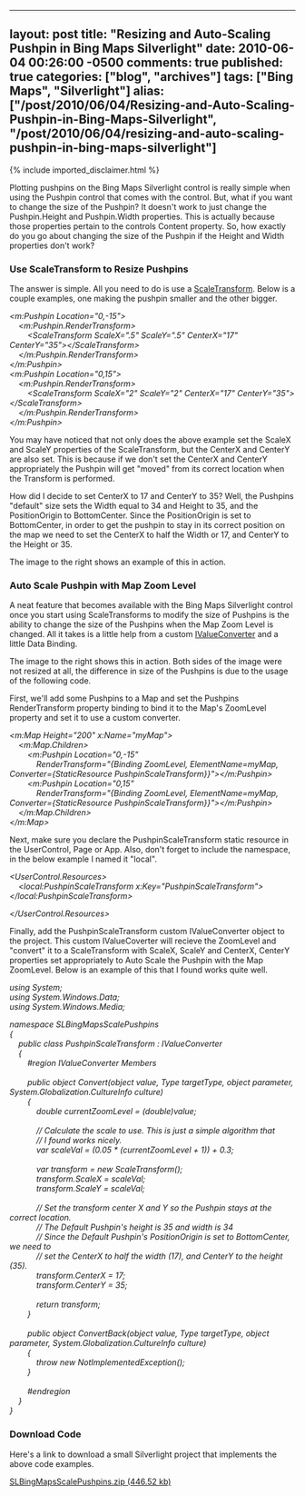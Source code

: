   ---
  layout: post
  title: "Resizing and Auto-Scaling Pushpin in Bing Maps Silverlight"
  date: 2010-06-04 00:26:00 -0500
  comments: true
  published: true
  categories: ["blog", "archives"]
  tags: ["Bing Maps", "Silverlight"]
  alias: ["/post/2010/06/04/Resizing-and-Auto-Scaling-Pushpin-in-Bing-Maps-Silverlight", "/post/2010/06/04/resizing-and-auto-scaling-pushpin-in-bing-maps-silverlight"]
  ---
<!-- more -->
{% include imported_disclaimer.html %}
<p>Plotting pushpins on the Bing Maps Silverlight control is really simple when using the Pushpin control that comes with the control. But, what if you want to change the size of the Pushpin? It doesn't work to just change the Pushpin.Height and Pushpin.Width properties. This is actually because those properties pertain to the controls Content property. So, how exactly do you go about changing the size of the Pushpin if the Height and Width properties don't work?</p>
<h3>Use ScaleTransform to Resize Pushpins<br /></h3>
<p><img style="float: right;" src="/image.axd?picture=2010%2f6%2fSLBingMapsPushpinResizeScaleTransform.png" alt="" /></p>
<p>The answer is simple. All you need to do is use a <a rel="nofollow external" href="http://msdn.microsoft.com/en-us/library/system.windows.media.scaletransform%28VS.95%29.aspx">ScaleTransform</a>. Below is a couple examples, one making the pushpin smaller and the other bigger.</p>
<p><em>&lt;m:Pushpin Location="0,-15"&gt;<br />&nbsp;&nbsp;&nbsp; &lt;m:Pushpin.RenderTransform&gt;<br />&nbsp;&nbsp;&nbsp;&nbsp;&nbsp;&nbsp;&nbsp; &lt;ScaleTransform ScaleX=".5" ScaleY=".5" CenterX="17" CenterY="35"&gt;&lt;/ScaleTransform&gt;<br />&nbsp;&nbsp;&nbsp; &lt;/m:Pushpin.RenderTransform&gt;<br />&lt;/m:Pushpin&gt;<br />&lt;m:Pushpin Location="0,15"&gt;<br />&nbsp;&nbsp;&nbsp; &lt;m:Pushpin.RenderTransform&gt;<br />&nbsp;&nbsp;&nbsp;&nbsp;&nbsp;&nbsp;&nbsp; &lt;ScaleTransform ScaleX="2" ScaleY="2" CenterX="17" CenterY="35"&gt;&lt;/ScaleTransform&gt;<br />&nbsp;&nbsp;&nbsp; &lt;/m:Pushpin.RenderTransform&gt;<br />&lt;/m:Pushpin&gt;</em></p>
<p>You may have noticed that not only does the above example set the ScaleX and ScaleY properties of the ScaleTransform, but the CenterX and CenterY are also set. This is because if we don't set the CenterX and CenterY appropriately the Pushpin will get "moved" from its correct location when the Transform is performed.</p>
<p>How did I decide to set CenterX to 17 and CenterY to 35? Well, the Pushpins "default" size sets the Width equal to 34 and Height to 35, and the PositionOrigin to BottomCenter. Since the PositionOrigin is set to BottomCenter, in order to get the pushpin to stay in its correct position on the map we need to set the CenterX to half the Width or 17, and CenterY to the Height or 35.</p>
<p>The image to the right shows an example of this in action.</p>
<h3>Auto Scale Pushpin with Map Zoom Level</h3>
<p><img style="float: right;" src="/image.axd?picture=2010%2f6%2fSLBingMapsPushpinAutoScaleToZoomLevel.png" alt="" /></p>
<p>A neat feature that becomes available with the Bing Maps Silverlight control once you start using ScaleTransforms to modify the size of Pushpins is the ability to change the size of the Pushpins when the Map Zoom Level is changed. All it takes is a little help from a custom <a href="http://msdn.microsoft.com/en-us/library/system.windows.data.ivalueconverter%28VS.95%29.aspx">IValueConverter</a> and a little Data Binding.</p>
<p>The image to the right shows this in action. Both sides of the image were not resized at all, the difference in size of the Pushpins is due to the usage of the following code.</p>
<p>First, we'll add some Pushpins to a Map and set the Pushpins RenderTransform property binding to bind it to the Map's ZoomLevel property and set it to use a custom converter.</p>
<p><em>&lt;m:Map Height="200" x:Name="myMap"&gt;<br />&nbsp;&nbsp;&nbsp; &lt;m:Map.Children&gt;<br />&nbsp;&nbsp;&nbsp;&nbsp;&nbsp;&nbsp;&nbsp; &lt;m:Pushpin Location="0,-15"<br />&nbsp;&nbsp;&nbsp;&nbsp;&nbsp;&nbsp;&nbsp;&nbsp;&nbsp;&nbsp;&nbsp; RenderTransform="{Binding ZoomLevel, ElementName=myMap, Converter={StaticResource PushpinScaleTransform}}"&gt;&lt;/m:Pushpin&gt;<br />&nbsp;&nbsp;&nbsp;&nbsp;&nbsp;&nbsp;&nbsp; &lt;m:Pushpin Location="0,15"<br />&nbsp;&nbsp;&nbsp;&nbsp;&nbsp;&nbsp;&nbsp;&nbsp;&nbsp;&nbsp;&nbsp; RenderTransform="{Binding ZoomLevel, ElementName=myMap, Converter={StaticResource PushpinScaleTransform}}"&gt;&lt;/m:Pushpin&gt;<br />&nbsp;&nbsp;&nbsp; &lt;/m:Map.Children&gt;<br />&lt;/m:Map&gt;</em></p>
<p>Next, make sure you declare the PushpinScaleTransform static resource in the UserControl, Page or App. Also, don't forget to include the namespace, in the below example I named it "local".</p>
<p><em>&lt;UserControl.Resources&gt;<br />&nbsp;&nbsp;&nbsp; &lt;local:PushpinScaleTransform x:Key="PushpinScaleTransform"&gt;&lt;/local:PushpinScaleTransform&gt;<br /></em></p>
<p><em>&lt;/UserControl.Resources&gt;</em></p>
<p>Finally, add the PushpinScaleTransform custom IValueConverter object to the project. This custom IValueCoverter will recieve the ZoomLevel and "convert" it to a ScaleTransform with ScaleX, ScaleY and CenterX, CenterY properties set appropriately to Auto Scale the Pushpin with the Map ZoomLevel. Below is an example of this that I found works quite well.</p>
<p><em>using System;<br />using System.Windows.Data;<br />using System.Windows.Media;</em></p>
<p><em>namespace SLBingMapsScalePushpins<br />{<br />&nbsp;&nbsp;&nbsp; public class PushpinScaleTransform : IValueConverter<br />&nbsp;&nbsp;&nbsp; {<br />&nbsp;&nbsp;&nbsp;&nbsp;&nbsp;&nbsp;&nbsp; #region IValueConverter Members<br /><br />&nbsp;&nbsp;&nbsp;&nbsp;&nbsp;&nbsp;&nbsp; public object Convert(object value, Type targetType, object parameter, System.Globalization.CultureInfo culture)<br />&nbsp;&nbsp;&nbsp;&nbsp;&nbsp;&nbsp;&nbsp; {<br />&nbsp;&nbsp;&nbsp;&nbsp;&nbsp;&nbsp;&nbsp;&nbsp;&nbsp;&nbsp;&nbsp; double currentZoomLevel = (double)value;<br /><br />&nbsp;&nbsp;&nbsp;&nbsp;&nbsp;&nbsp;&nbsp;&nbsp;&nbsp;&nbsp;&nbsp; // Calculate the scale to use. This is just a simple algorithm that<br />&nbsp;&nbsp;&nbsp;&nbsp;&nbsp;&nbsp;&nbsp;&nbsp;&nbsp;&nbsp;&nbsp; // I found works nicely.<br />&nbsp;&nbsp;&nbsp;&nbsp;&nbsp;&nbsp;&nbsp;&nbsp;&nbsp;&nbsp;&nbsp; var scaleVal = (0.05 * (currentZoomLevel + 1)) + 0.3;<br /><br />&nbsp;&nbsp;&nbsp;&nbsp;&nbsp;&nbsp;&nbsp;&nbsp;&nbsp;&nbsp;&nbsp; var transform = new ScaleTransform();<br />&nbsp;&nbsp;&nbsp;&nbsp;&nbsp;&nbsp;&nbsp;&nbsp;&nbsp;&nbsp;&nbsp; transform.ScaleX = scaleVal;<br />&nbsp;&nbsp;&nbsp;&nbsp;&nbsp;&nbsp;&nbsp;&nbsp;&nbsp;&nbsp;&nbsp; transform.ScaleY = scaleVal;<br /><br />&nbsp;&nbsp;&nbsp;&nbsp;&nbsp;&nbsp;&nbsp;&nbsp;&nbsp;&nbsp;&nbsp; // Set the transform center X and Y so the Pushpin stays at the correct location.<br />&nbsp;&nbsp;&nbsp;&nbsp;&nbsp;&nbsp;&nbsp;&nbsp;&nbsp;&nbsp;&nbsp; // The Default Pushpin's height is 35 and width is 34<br />&nbsp;&nbsp;&nbsp;&nbsp;&nbsp;&nbsp;&nbsp;&nbsp;&nbsp;&nbsp;&nbsp; // Since the Default Pushpin's PositionOrigin is set to BottomCenter, we need to<br />&nbsp;&nbsp;&nbsp;&nbsp;&nbsp;&nbsp;&nbsp;&nbsp;&nbsp;&nbsp;&nbsp; // set the CenterX to half the width (17), and CenterY to the height (35).<br />&nbsp;&nbsp;&nbsp;&nbsp;&nbsp;&nbsp;&nbsp;&nbsp;&nbsp;&nbsp;&nbsp; transform.CenterX = 17;<br />&nbsp;&nbsp;&nbsp;&nbsp;&nbsp;&nbsp;&nbsp;&nbsp;&nbsp;&nbsp;&nbsp; transform.CenterY = 35;<br /><br />&nbsp;&nbsp;&nbsp;&nbsp;&nbsp;&nbsp;&nbsp;&nbsp;&nbsp;&nbsp;&nbsp; return transform;<br />&nbsp;&nbsp;&nbsp;&nbsp;&nbsp;&nbsp;&nbsp; }<br /><br />&nbsp;&nbsp;&nbsp;&nbsp;&nbsp;&nbsp;&nbsp; public object ConvertBack(object value, Type targetType, object parameter, System.Globalization.CultureInfo culture)<br />&nbsp;&nbsp;&nbsp;&nbsp;&nbsp;&nbsp;&nbsp; {<br />&nbsp;&nbsp;&nbsp;&nbsp;&nbsp;&nbsp;&nbsp;&nbsp;&nbsp;&nbsp;&nbsp; throw new NotImplementedException();<br />&nbsp;&nbsp;&nbsp;&nbsp;&nbsp;&nbsp;&nbsp; }<br /><br />&nbsp;&nbsp;&nbsp;&nbsp;&nbsp;&nbsp;&nbsp; #endregion<br />&nbsp;&nbsp;&nbsp; }<br />}</em></p>
<h3>Download Code</h3>
<p>Here's a link to download a small Silverlight project that implements the above code examples.</p>
<p><a href="/file.axd?file=2010%2f6%2fSLBingMapsScalePushpins.zip">SLBingMapsScalePushpins.zip (446.52 kb)</a></p>
